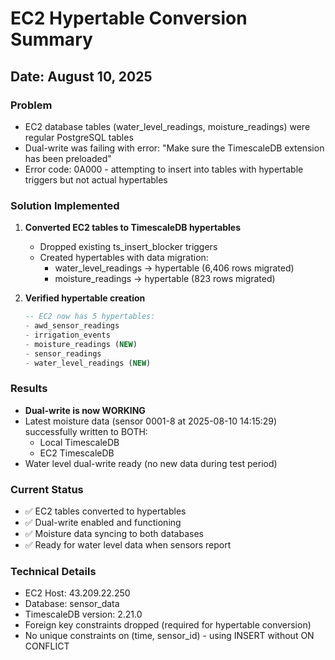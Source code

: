 # EC2 Hypertable Conversion Summary

## Date: August 10, 2025

### Problem
- EC2 database tables (water_level_readings, moisture_readings) were regular PostgreSQL tables
- Dual-write was failing with error: "Make sure the TimescaleDB extension has been preloaded"
- Error code: 0A000 - attempting to insert into tables with hypertable triggers but not actual hypertables

### Solution Implemented
1. **Converted EC2 tables to TimescaleDB hypertables**
   - Dropped existing ts_insert_blocker triggers
   - Created hypertables with data migration:
     - water_level_readings → hypertable (6,406 rows migrated)
     - moisture_readings → hypertable (823 rows migrated)
   
2. **Verified hypertable creation**
   ```sql
   -- EC2 now has 5 hypertables:
   - awd_sensor_readings
   - irrigation_events  
   - moisture_readings (NEW)
   - sensor_readings
   - water_level_readings (NEW)
   ```

### Results
- **Dual-write is now WORKING**
- Latest moisture data (sensor 0001-8 at 2025-08-10 14:15:29) successfully written to BOTH:
  - Local TimescaleDB 
  - EC2 TimescaleDB
- Water level dual-write ready (no new data during test period)

### Current Status
- ✅ EC2 tables converted to hypertables
- ✅ Dual-write enabled and functioning
- ✅ Moisture data syncing to both databases
- ✅ Ready for water level data when sensors report

### Technical Details
- EC2 Host: 43.209.22.250
- Database: sensor_data
- TimescaleDB version: 2.21.0
- Foreign key constraints dropped (required for hypertable conversion)
- No unique constraints on (time, sensor_id) - using INSERT without ON CONFLICT